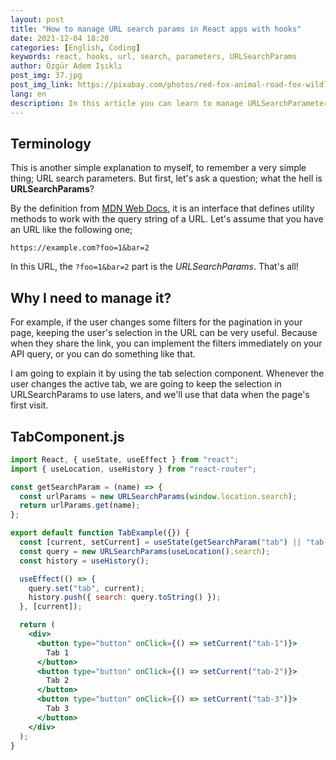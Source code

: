```yaml
---
layout: post
title: "How to manage URL search params in React apps with hooks"
date: 2021-12-04 18:20
categories: [English, Coding]
keywords: react, hooks, url, search, parameters, URLSearchParams
author: Özgür Adem Işıklı
post_img: 37.jpg
post_img_link: https://pixabay.com/photos/red-fox-animal-road-fox-wildlife-6796430/
lang: en
description: In this article you can learn to manage URLSearchParameters in a React application.
---
```


## Terminology

This is another simple explanation to myself, to remember a very simple thing; URL search parameters. But first, let's ask a question; what the hell is **URLSearchParams**?

By the definition from <a href="https://developer.mozilla.org/en-US/docs/Web/API/URLSearchParams" target="_blank">MDN Web Docs</a>, it is an interface that defines utility methods to work with the query string of a URL. Let's assume that you have an URL like the following one;

`https://example.com?foo=1&bar=2`

In this URL, the `?foo=1&bar=2` part is the _URLSearchParams_. That's all!

## Why I need to manage it?

For example, if the user changes some filters for the pagination in your page, keeping the user's selection in the URL can be very useful. Because when they share the link, you can implement the filters immediately on your API query, or you can do something like that.

I am going to explain it by using the tab selection component. Whenever the user changes the active tab, we are going to keep the selection in URLSearchParams to use laters, and we'll use that data when the page's first visit.

## TabComponent.js

```jsx
import React, { useState, useEffect } from "react";
import { useLocation, useHistory } from "react-router";

const getSearchParam = (name) => {
  const urlParams = new URLSearchParams(window.location.search);
  return urlParams.get(name);
};

export default function TabExample({}) {
  const [current, setCurrent] = useState(getSearchParam("tab") || "tab-1");
  const query = new URLSearchParams(useLocation().search);
  const history = useHistory();

  useEffect(() => {
    query.set("tab", current);
    history.push({ search: query.toString() });
  }, [current]);

  return (
    <div>
      <button type="button" onClick={() => setCurrent("tab-1")}>
        Tab 1
      </button>
      <button type="button" onClick={() => setCurrent("tab-2")}>
        Tab 2
      </button>
      <button type="button" onClick={() => setCurrent("tab-3")}>
        Tab 3
      </button>
    </div>
  );
}
```
